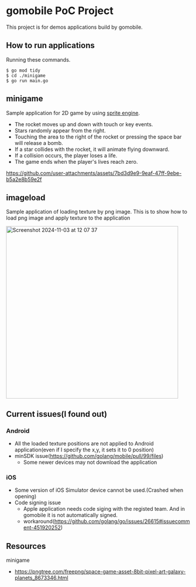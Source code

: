 # gomobile PoC Project
This project is for demos applications build by gomobile.

## How to run applications
Running these commands.
```
$ go mod tidy
$ cd ./minigame
$ go run main.go
```

## minigame
Sample application for 2D game by using [sprite engine](https://pkg.go.dev/golang.org/x/mobile/exp/sprite).

- The rocket moves up and down with touch or key events.
- Stars randomly appear from the right.
- Touching the area to the right of the rocket or pressing the space bar will release a bomb.
- If a star collides with the rocket, it will animate flying downward.
- If a collision occurs, the player loses a life.
- The game ends when the player's lives reach zero.

https://github.com/user-attachments/assets/7bd3d9e9-9eaf-47ff-9ebe-b5a2e8b59e2f

## imageload
Sample application of loading texture by png image.
This is to show how to load png image and apply texture to the application

<img width="470" alt="Screenshot 2024-11-03 at 12 07 37" src="https://github.com/user-attachments/assets/726b74a3-eb75-4f80-aa56-2500b4e80e56">

## Current issues(I found out)
### Android
- All the loaded texture positions are not applied to Android application(even if I specify the x,y, it sets it to 0 position)
- minSDK issue(https://github.com/golang/mobile/pull/99/files)
  - Some newer devices may not download the application
### iOS
- Some version of iOS Simulator device cannot be used.(Crashed when opening)
- Code signing issue
  - Apple application needs code siging with the registed team. And in gomobile it is not automatically signed.
  - workaround(https://github.com/golang/go/issues/26615#issuecomment-451920252)

## Resources
minigame
- https://pngtree.com/freepng/space-game-asset-8bit-pixel-art-galaxy-planets_8673346.html
